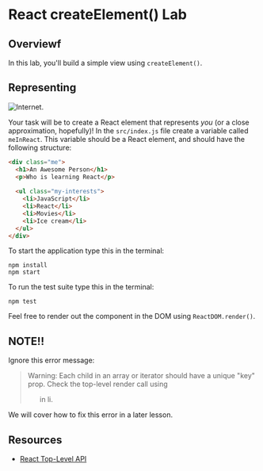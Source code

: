 # React createElement() Lab

## Overviewf

In this lab, you'll build a simple view using `createElement()`.

## Representing
![Internet.](https://media.giphy.com/media/l41YlCTJyClA4HFba/giphy.gif)

Your task will be to create a React element that represents _you_ (or a close approximation, hopefully)! In the `src/index.js` file create a variable called `meInReact`. This variable should be a React element, and should have the following structure:

```html
<div class="me">
  <h1>An Awesome Person</h1>
  <p>Who is learning React</p>
  
  <ul class="my-interests">
    <li>JavaScript</li>
    <li>React</li>
    <li>Movies</li>
    <li>Ice cream</li>
  </ul>
</div>
```

To start the application type this in the terminal:

```
npm install
npm start
```

To run the test suite type this in the terminal: 

```
npm test
```

Feel free to render out the component in the DOM using `ReactDOM.render()`.

## NOTE!! 

Ignore this error message:

> Warning: Each child in an array or iterator should have a unique "key" prop. Check the top-level render call using <ul> in li.

We will cover how to fix this error in a later lesson.

## Resources
- [React Top-Level API](https://facebook.github.io/react/docs/top-level-api.html)
